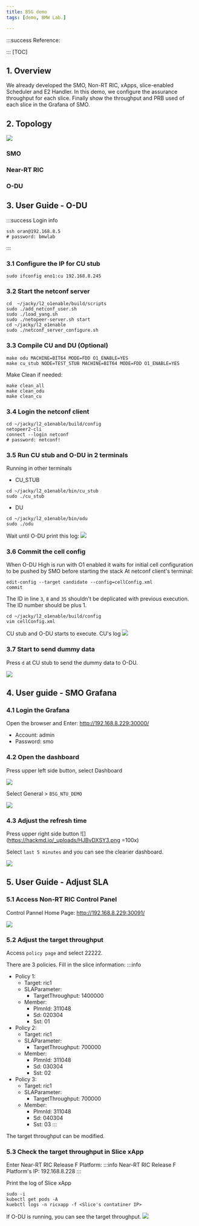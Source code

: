 ```yaml
---
title: B5G demo
tags: [demo, BMW Lab.]

---
```


:::success
Reference:

:::
[TOC]

## 1. Overview
We already developed the SMO, Non-RT RIC, xApps, slice-enabled Scheduler and E2 Handler. In this demo, we configure the assurance throughput for each slice. Finally show the throughput and PRB used of each slice in the Grafana of SMO. 


## 2. Topology
![](https://hackmd.io/_uploads/HJP94PLFh.png)


### SMO

### Near-RT RIC

### O-DU

## 3. User Guide - O-DU
:::success
Login info
```
ssh oran@192.168.8.5
# password: bmwlab
```
:::

### 3.1 Configure the IP for CU stub
```bash=
sudo ifconfig eno1:cu 192.168.8.245
```
### 3.2 Start the netconf server
```bash=
cd  ~/jacky/l2_o1enable/build/scripts
sudo ./add_netconf_user.sh
sudo ./load_yang.sh
sudo ./netopeer-server.sh start
cd ~/jacky/l2_o1enable
sudo ./netconf_server_configure.sh 
```
### 3.3 Compile CU and DU (Optional)
```bash=
make odu MACHINE=BIT64 MODE=FDD O1_ENABLE=YES
make cu_stub NODE=TEST_STUB MACHINE=BIT64 MODE=FDD O1_ENABLE=YES
```

Make Clean if needed:
```bash=
make clean_all
make clean_odu
make clean_cu
```
### 3.4 Login the netconf client

```bash=
cd ~/jacky/l2_o1enable/build/config
netopeer2-cli
connect --login netconf
# password: netconf!
```

### 3.5 Run CU stub and O-DU in 2 terminals
Running in other terminals
- CU_STUB
```bash=
cd ~/jacky/l2_o1enable/bin/cu_stub
sudo ./cu_stub
```
- DU
```bash=
cd ~/jacky/l2_o1enable/bin/odu
sudo ./odu
```

Wait until O-DU print this log:
![](https://hackmd.io/_uploads/B12JSXBKh.png)


### 3.6 Commit the cell config
When O-DU High is run with O1 enabled it waits for initial cell configuration to be pushed by SMO before starting the stack
At netconf client's terminal:
```bash=
edit-config --target candidate --config=cellConfig.xml
commit
```

The ID in line `3`, `8` and `35` shouldn't be deplicated with previous execution. The ID number should be plus 1.

```bash=
cd ~/jacky/l2_o1enable/build/config
vim cellConfig.xml
```


CU stub and O-DU starts to execute. CU's log
![](https://hackmd.io/_uploads/H1QS8XBY2.png)

### 3.7 Start to send dummy data
Press `d` at CU stub to send the dummy data to O-DU.

![](https://hackmd.io/_uploads/BJeuLXHFn.png)

## 4. User guide - SMO Grafana

### 4.1 Login the Grafana
Open the browser and Enter: http://192.168.8.229:30000/

- Account: admin
- Password: smo

### 4.2 Open the dashboard
Press upper left side button, select Dashboard

![](https://hackmd.io/_uploads/ryNlPXHF3.png)

Select General > `B5G_NTU_DEMO`

![](https://hackmd.io/_uploads/BJl2Gv7rt2.png)

### 4.3 Adjust the refresh time
Press upper right side button ![](https://hackmd.io/_uploads/HJBvDXSY3.png =100x)

Select `last 5 minutes` and you can see the clearier dashboard.

![](https://hackmd.io/_uploads/HyzreXHt2.png)

## 5. User Guide - Adjust SLA

### 5.1 Access Non-RT RIC Control Panel
Control Pannel Home Page: http://192.168.8.229:30091/

![](https://hackmd.io/_uploads/rJxGKQBF2.png)

### 5.2 Adjust the target throughput

Access `policy page` and select 22222. 

There are 3 policies. Fill in the slice information:
:::info
- Policy 1:
    - Target: ric1
    - SLAParameter:
        - TargetThroughput: 1400000
    - Member:
        - PlmnId: 311048
        - Sd: 020304
        - Sst: 01
- Policy 2:
    - Target: ric1
    - SLAParameter:
        - TargetThroughput: 700000
    - Member:
        - PlmnId: 311048
        - Sd: 030304
        - Sst: 02
- Policy 3:
    - Target: ric1
    - SLAParameter:
        - TargetThroughput: 700000
    - Member:
        - PlmnId: 311048
        - Sd: 040304
        - Sst: 03
:::

The target throughput can be modified. 

### 5.3 Check the target throughput in Slice xApp 
Enter Near-RT RIC Release F Platform:
:::info
Near-RT RIC Release F Platform's IP: 192.168.8.228
:::

Print the log of Slice xApp
```=
sudo -i
kubectl get pods -A
kuebctl logs -n ricxapp -f <Slice's contatiner IP>
```

If O-DU is running, you can see the target throughput. 
![](https://hackmd.io/_uploads/SkK__QrF3.png)



